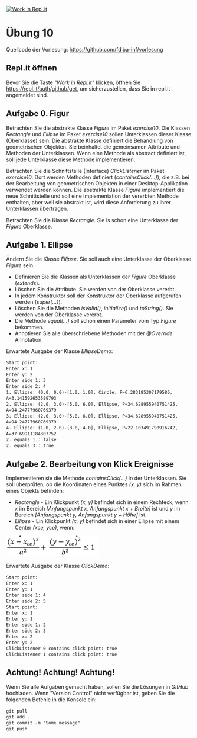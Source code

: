 [![Work in Repl.it](https://classroom.github.com/assets/work-in-replit-14baed9a392b3a25080506f3b7b6d57f295ec2978f6f33ec97e36a161684cbe9.svg)](https://classroom.github.com/online_ide?assignment_repo_id=3780844&assignment_repo_type=AssignmentRepo)
# Übung 10
Quellcode der Vorlesung: https://github.com/fdiba-inf/vorlesung
## Repl.it öffnen
Bevor Sie die Taste _"Work in Repl.it"_ klicken, öffnen Sie https://repl.it/auth/github/get, um sicherzustellen, dass Sie in repl.it angemeldet sind.
## Aufgabe 0. Figur
Betrachten Sie die abstrakte Klasse _Figure_ im Paket _exercise10_. 
Die Klassen _Rectangle_ und _Ellipse_ im Paket _exercise10_ sollen Unterklassen dieser Klasse (Oberklasse) sein. 
Die abstrakte Klasse definiert die Behandlung von geometrischen Objekten. 
Sie beinhaltet die gemeinsamen Attribute und Methoden der Unterklassen.
Wenn eine Methode als abstract definiert ist, soll jede Unterklasse diese Methode implementieren.

Betrachten Sie die Schnittstelle (Interface) _ClickListener_ im Paket _exercise10_. 
Dort werden Methoden definiert (_containsClick(...)_), die z.B. bei der Bearbeitung von geometrischen Objekten in einer Desktop-Applikation verwendet werden können. 
Die abstrakte Klasse _Figure_ implementiert die neue Schnittstelle und soll eine Implementation der vererbten Methode enthalten, 
aber weil sie abstrakt ist, wird diese Anforderung zu ihrer Unterklassen übertragen.

Betrachten Sie die Klasse _Rectangle_. Sie is schon eine Unterklasse der _Figure_ Oberklasse.
## Aufgabe 1. Ellipse
Ändern Sie die Klasse _Ellipse_. Sie soll auch eine Unterklasse der Oberklasse _Figure_ sein.
* Definieren Sie die Klassen als Unterklassen der _Figure_ Oberklasse (_extends_).
* Löschen Sie die Attribute. Sie werden von der Oberklasse vererbt.
* In jedem Konstruktor soll der Konstruktor der Oberklasse aufgerufen werden (_super(...)_).
* Löschen Sie die Methoden _isValid()_, _initialize()_ und _toString()_. Sie werden von der Oberklasse vererbt.
* Die Methode _equal(...)_ soll schon einen Parameter vom Typ _Figure_ bekommen.
* Annotieren Sie alle überschriebene Methoden mit der _@Override_ Annotation.

Erwartete Ausgabe der Klasse _EllipseDemo_:
``` 
Start point: 
Enter x: 1
Enter y: 2
Enter side 1: 3
Enter side 2: 4
1. Ellipse: (0.0, 0.0)-[1.0, 1.0], Circle, P=6.283185307179586, A=3.141592653589793
2. Ellipse: (2.0, 3.0)-[5.0, 6.0], Ellipse, P=34.628955940751425, A=94.24777960769379
3. Ellipse: (2.0, 3.0)-[5.0, 6.0], Ellipse, P=34.628955940751425, A=94.24777960769379
4. Ellipse: (1.0, 2.0)-[3.0, 4.0], Ellipse, P=22.103491790916742, A=37.69911184307752
2. equals 1.: false
2. equals 3.: true
``` 
## Aufgabe 2. Bearbeitung von Klick Ereignisse
Implementieren sie die Methode _containsClick(...)_ in der Unterklassen. Sie soll überprüfen, ob die Koordinaten eines Punktes _(x, y)_ sich im Rahmen eines Objekts befinden:
* _Rectangle_ - Ein Klickpunkt _(x, y)_ befindet sich in einem Rechteck, wenn _x_ im Bereich _[Anfangspunkt x, Anfangspunkt x + Breite]_ ist und _y_ im Bereich _[Anfangspunkt y, Anfangspunkt y + Höhe]_ ist.
* _Ellipse_ - Ein Klickpunkt _(x, y)_ befindet sich in einer Ellipse mit einem Center _(xce, yce)_, wenn:

<img src="https://github.com/fdiba-inf/vorlesung/raw/master/images/exercise10/ellipse-click.png" width="250">

Erwartete Ausgabe der Klasse _ClickDemo_:
``` 
Start point: 
Enter x: 1
Enter y: 1
Enter side 1: 4
Enter side 2: 5
Start point: 
Enter x: 1
Enter y: 1
Enter side 1: 2
Enter side 2: 3
Enter x: 2
Enter y: 2
ClickListener 0 contains click point: true
ClickListener 1 contains click point: true
``` 
## Achtung! Achtung! Achtung!
Wenn Sie alle Aufgaben gemacht haben, sollen Sie die Lösungen in _GitHub_ hochladen. 
Wenn "Version Control" nicht verfügbar ist, geben Sie die folgenden Befehle in die Konsole ein:
``` 
git pull
git add .
git commit -m "Some message"
git push
``` 
